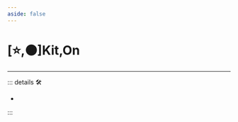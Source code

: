 ```yaml
---
aside: false
---
```

# [⭐,🟠]<labor>Kit</labor>,<motor>On</motor>

---

<!-- =================================================== -->
<!-- =================================================== -->
<!-- =================================================== -->
<!-- =================================================== -->
<!-- =================================================== -->
::: details 🛠

-

:::
